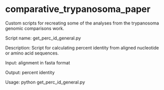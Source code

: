 # comparative_trypanosoma_paper
Custom scripts for recreating some of the analyses from the trypanosoma genomic comparisons work.

Script name: get_perc_id_general.py

Description: Script for calculating percent identity from aligned nucleotide or amino acid sequences.

Input: alignment in fasta format

Output: percent identity

Usage: python get_perc_id_general.py

